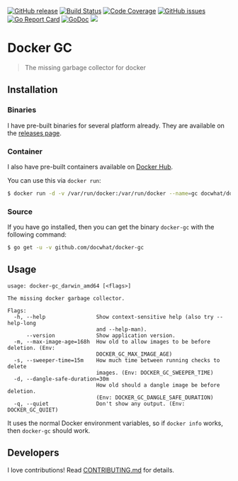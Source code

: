 [![GitHub release](https://img.shields.io/github/release/docwhat/docker-gc.svg)](https://github.com/docwhat/docker-gc/releases) [![Build Status](https://travis-ci.org/docwhat/docker-gc.svg?branch=master)](https://travis-ci.org/docwhat/docker-gc) [![Code Coverage](https://codecov.io/gh/docwhat/docker-gc/branch/master/graph/badge.svg)](https://codecov.io/gh/docwhat/docker-gc) [![GitHub issues](https://img.shields.io/github/issues/docwhat/docker-gc.svg)](https://github.com/docwhat/docker-gc/issues) [![Go Report Card](https://goreportcard.com/badge/github.com/docwhat/docker-gc)](https://goreportcard.com/report/github.com/docwhat/docker-gc) [![GoDoc](https://godoc.org/github.com/docwhat/docker-gc?status.svg)](https://godoc.org/github.com/docwhat/docker-gc) [![](http://badge-imagelayers.iron.io/docwhat/docker-gc:latest.svg)](http://imagelayers.iron.io/?images=docwhat/docker-gc:latest "Get your own badge on imagelayers.iron.io")

Docker GC
=========

> The missing garbage collector for docker

Installation
------------

### Binaries

I have pre-built binaries for several platform already. They are available on the [releases page](https://github.com/docwhat/docker-gc/releases).

### Container

I also have pre-built containers available on [Docker Hub](https://hub.docker.com/r/docwhat/docker-gc/).

You can use this via `docker run`:

``` .sh
$ docker run -d -v /var/run/docker:/var/run/docker --name=gc docwhat/docker-gc:latest
```

### Source

If you have go installed, then you can get the binary `docker-gc` with the following command:

``` .sh
$ go get -u -v github.com/docwhat/docker-gc
```

Usage
-----

    usage: docker-gc_darwin_amd64 [<flags>]

    The missing docker garbage collector.

    Flags:
      -h, --help                Show context-sensitive help (also try --help-long
                                and --help-man).
          --version             Show application version.
      -m, --max-image-age=168h  How old to allow images to be before deletion. (Env:
                                DOCKER_GC_MAX_IMAGE_AGE)
      -s, --sweeper-time=15m    How much time between running checks to delete
                                images. (Env: DOCKER_GC_SWEEPER_TIME)
      -d, --dangle-safe-duration=30m
                                How old should a dangle image be before deletion.
                                (Env: DOCKER_GC_DANGLE_SAFE_DURATION)
      -q, --quiet               Don't show any output. (Env: DOCKER_GC_QUIET)

It uses the normal Docker environment variables, so if `docker info` works, then `docker-gc` should work.

Developers
----------

I love contributions! Read [CONTRIBUTING.md](CONTRIBUTING.md) for details.
